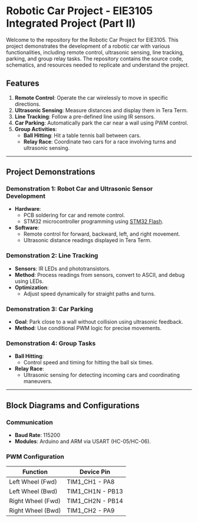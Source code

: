 # Robotic Car Project - EIE3105 Integrated Project (Part II)

Welcome to the repository for the Robotic Car Project for EIE3105. This project demonstrates the development of a robotic car with various functionalities, including remote control, ultrasonic sensing, line tracking, parking, and group relay tasks. The repository contains the source code, schematics, and resources needed to replicate and understand the project.

## Features
1. **Remote Control**: Operate the car wirelessly to move in specific directions.
2. **Ultrasonic Sensing**: Measure distances and display them in Tera Term.
3. **Line Tracking**: Follow a pre-defined line using IR sensors.
4. **Car Parking**: Automatically park the car near a wall using PWM control.
5. **Group Activities**:
   - **Ball Hitting**: Hit a table tennis ball between cars.
   - **Relay Race**: Coordinate two cars for a race involving turns and ultrasonic sensing.

---

## Project Demonstrations

### Demonstration 1: Robot Car and Ultrasonic Sensor Development
- **Hardware**:
  - PCB soldering for car and remote control.
  - STM32 microcontroller programming using [STM32 Flash](https://www.st.com/en/development-tools/flasher-stm32.html).
- **Software**:
  - Remote control for forward, backward, left, and right movement.
  - Ultrasonic distance readings displayed in Tera Term.

### Demonstration 2: Line Tracking
- **Sensors**: IR LEDs and phototransistors.
- **Method**: Process readings from sensors, convert to ASCII, and debug using LEDs.
- **Optimization**:
  - Adjust speed dynamically for straight paths and turns.

### Demonstration 3: Car Parking
- **Goal**: Park close to a wall without collision using ultrasonic feedback.
- **Method**: Use conditional PWM logic for precise movements.

### Demonstration 4: Group Tasks
- **Ball Hitting**:
  - Control speed and timing for hitting the ball six times.
- **Relay Race**:
  - Ultrasonic sensing for detecting incoming cars and coordinating maneuvers.

---

## Block Diagrams and Configurations

### Communication
- **Baud Rate**: 115200
- **Modules**: Arduino and ARM via USART (HC-05/HC-06).

### PWM Configuration
| Function            | Device Pin |  
|---------------------|------------|  
| Left Wheel (Fwd)    | TIM1_CH1 - PA8  |  
| Left Wheel (Bwd)    | TIM1_CH1N - PB13 |  
| Right Wheel (Fwd)   | TIM1_CH2N - PB14 |  
| Right Wheel (Bwd)   | TIM1_CH2 - PA9   |  


